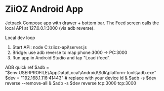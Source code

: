 ﻿# ZiiOZ Android App

Jetpack Compose app with drawer + bottom bar.
The Feed screen calls the local API at 127.0.0.1:3000 (via adb reverse).

Local dev loop
1) Start API:  node C:\ziioz-api\server.js
2) Bridge:     use adb reverse to map phone:3000 -> PC:3000
3) Run app in Android Studio and tap "Load /feed".

ADB quick ref
$adb = "$env:USERPROFILE\AppData\Local\Android\Sdk\platform-tools\adb.exe"
$dev = "192.168.1.116:41443"   # replace with your device id
& $adb -s $dev reverse --remove-all
& $adb -s $dev reverse tcp:3000 tcp:3000
